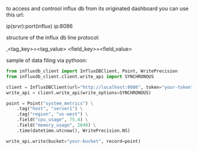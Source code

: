 to access and controol influx db from its originated dashboard you can use this url:


ip(srvr):port(influx)
ip:8086

structure of the influx db line protocol:

<measurement>,<tag_key>=<tag_value> <field_key>=<field_value> <timestamp>

sample of data filing via pythoon:

```python
from influxdb_client import InfluxDBClient, Point, WritePrecision
from influxdb_client.client.write_api import SYNCHRONOUS

client = InfluxDBClient(url="http://localhost:8086", token="your-token", org="your-org")
write_api = client.write_api(write_options=SYNCHRONOUS)

point = Point("system_metrics") \
    .tag("host", "server1") \
    .tag("region", "us-west") \
    .field("cpu_usage", 75.4) \
    .field("memory_usage", 2048) \
    .time(datetime.utcnow(), WritePrecision.NS)

write_api.write(bucket="your-bucket", record=point)
```
